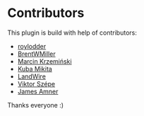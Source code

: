 # Contributors
This plugin is build with help of contributors:
- [roylodder](https://github.com/roylodder)
- [BrentWMiller](https://github.com/BrentWMiller)
- [Marcin Krzemiński](https://github.com/marcinkrzeminski)
- [Kuba Mikita](https://github.com/Kubitomakita)
- [LandWire](https://github.com/landwire)
- [Viktor Szépe](https://github.com/szepeviktor)
- [James Amner](https://github.com/jdamner)

Thanks everyone :)
